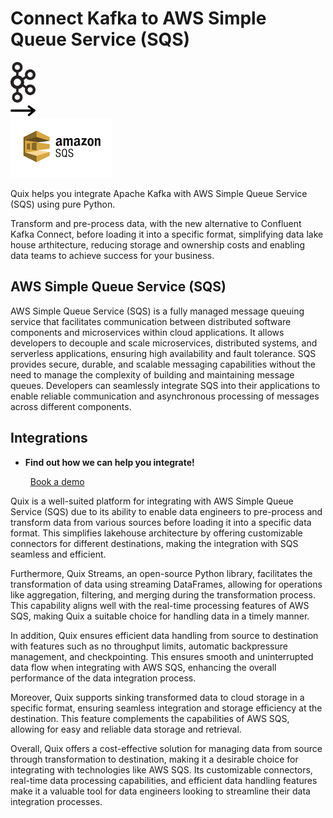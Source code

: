 # Connect Kafka to AWS Simple Queue Service (SQS)

<div class="connect-images cards blog-grid-card" markdown>
<div>
<img src="../images/kafka_logo.png" width="40px" />
</div>
<div>
<img src="../images/arrow.svg" width="40px" />
</div>
<div>
<img src="./images/aws-simple-queue-service-(sqs-_1.jpg" />
</div>
</div>

Quix helps you integrate Apache Kafka with AWS Simple Queue Service (SQS) using pure Python.

Transform and pre-process data, with the new alternative to Confluent Kafka Connect, before loading it into a specific format, simplifying data lake house arthitecture, reducing storage and ownership costs and enabling data teams to achieve success for your business.

## AWS Simple Queue Service (SQS)

AWS Simple Queue Service (SQS) is a fully managed message queuing service that facilitates communication between distributed software components and microservices within cloud applications. It allows developers to decouple and scale microservices, distributed systems, and serverless applications, ensuring high availability and fault tolerance. SQS provides secure, durable, and scalable messaging capabilities without the need to manage the complexity of building and maintaining message queues. Developers can seamlessly integrate SQS into their applications to enable reliable communication and asynchronous processing of messages across different components.

## Integrations

<div class="grid cards" markdown>

- __Find out how we can help you integrate!__

    <a class="md-button md-button--primary" href="https://share.hsforms.com/1iW0TmZzKQMChk0lxd_tGiw4yjw2?__hstc=175542013.2303933fbd746c0ac86d9ccbe9bc9100.1728383268831.1729603416735.1729620918855.31&__hssc=175542013.1.1729620918855&__hsfp=2132701734" target="_blank" style="margin:.5rem;">Book a demo</a>

</div>


Quix is a well-suited platform for integrating with AWS Simple Queue Service (SQS) due to its ability to enable data engineers to pre-process and transform data from various sources before loading it into a specific data format. This simplifies lakehouse architecture by offering customizable connectors for different destinations, making the integration with SQS seamless and efficient.

Furthermore, Quix Streams, an open-source Python library, facilitates the transformation of data using streaming DataFrames, allowing for operations like aggregation, filtering, and merging during the transformation process. This capability aligns well with the real-time processing features of AWS SQS, making Quix a suitable choice for handling data in a timely manner.

In addition, Quix ensures efficient data handling from source to destination with features such as no throughput limits, automatic backpressure management, and checkpointing. This ensures smooth and uninterrupted data flow when integrating with AWS SQS, enhancing the overall performance of the data integration process.

Moreover, Quix supports sinking transformed data to cloud storage in a specific format, ensuring seamless integration and storage efficiency at the destination. This feature complements the capabilities of AWS SQS, allowing for easy and reliable data storage and retrieval.

Overall, Quix offers a cost-effective solution for managing data from source through transformation to destination, making it a desirable choice for integrating with technologies like AWS SQS. Its customizable connectors, real-time data processing capabilities, and efficient data handling features make it a valuable tool for data engineers looking to streamline their data integration processes.

